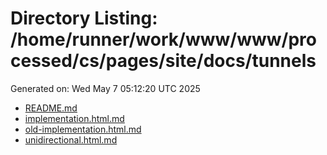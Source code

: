 # Directory Listing: /home/runner/work/www/www/processed/cs/pages/site/docs/tunnels
Generated on: Wed May  7 05:12:20 UTC 2025

- [README.md](README.md)
- [implementation.html.md](implementation.html.md)
- [old-implementation.html.md](old-implementation.html.md)
- [unidirectional.html.md](unidirectional.html.md)
